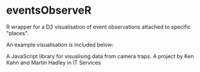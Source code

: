 # eventsObserveR

R wrapper for a D3 visualisation of event observations attached to specific "places".

An example visualisation is included below:





A JavaScript library for visualising data from camera traps. A project by Ken Kahn and Martin Hadley in IT Services
